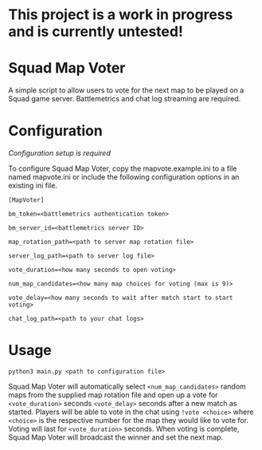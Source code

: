 
# This project is a work in progress and is currently untested!

# Squad Map Voter
A simple script to allow users to vote for the next map to be played on a Squad game server. Battlemetrics and chat log streaming are required.

# Configuration
*Configuration setup is required*

To configure Squad Map Voter, copy the mapvote.example.ini to a file named mapvote.ini or include the following configuration options in an existing ini file.

`[MapVoter]`

`bm_token=<battlemetrics authentication token>`

`bm_server_id=<battlemetrics server ID>`

`map_rotation_path=<path to server map rotation file>`

`server_log_path=<path to server log file>`

`vote_duration=<how many seconds to open voting>`

`num_map_candidates=<how many map choices for voting (max is 9)>`

`vote_delay=<how many seconds to wait after match start to start voting>`

`chat_log_path=<path to your chat logs>`


# Usage
`python3 main.py <path to configuration file>`

Squad Map Voter will automatically select `<num_map_candidates>` random maps from the supplied map rotation file and open up a vote for `<vote_duration>` seconds `<vote_delay>` seconds after a new match as started. Players will be able to vote in the chat using `!vote <choice>` where `<choice>` is the respective number for the map they would like to vote for. Voting will last for `<vote_duration>` seconds. When voting is complete, Squad Map Voter will broadcast the winner and set the next map.
